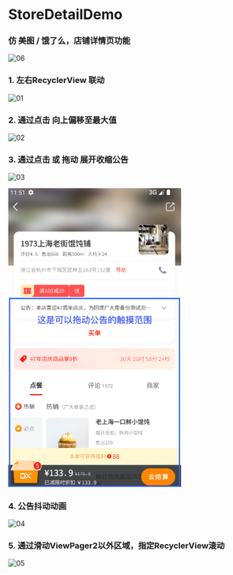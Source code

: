 # StoreDetailDemo

### 仿 美图 / 饿了么，店铺详情页功能
<img src="06.gif" alt="06" width="350">



### 1. 左右RecyclerView 联动
<img src="01.gif" alt="01" width="350">



### 2. 通过点击 向上偏移至最大值
<img src="02.gif" alt="02" width="350">



### 3. 通过点击 或 拖动 展开收缩公告
<img src="03.gif" alt="03" width="350"><div width="100"/><img src="07.png" alt="07" width="350">



### 4. 公告抖动动画
<img src="04.gif" alt="04" width="350">



### 5. 通过滑动ViewPager2以外区域，指定RecyclerView滚动
<img src="05.gif" alt="05" width="350">




